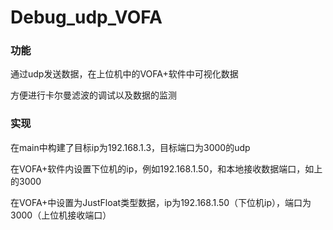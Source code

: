 # Debug_udp_VOFA

### 功能
通过udp发送数据，在上位机中的VOFA+软件中可视化数据

方便进行卡尔曼滤波的调试以及数据的监测

### 实现
在main中构建了目标ip为192.168.1.3，目标端口为3000的udp

在VOFA+软件内设置下位机的ip，例如192.168.1.50，和本地接收数据端口，如上的3000

在VOFA+中设置为JustFloat类型数据，ip为192.168.1.50（下位机ip），端口为3000（上位机接收端口）
